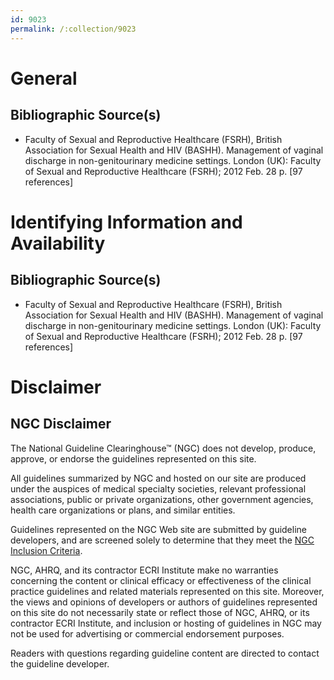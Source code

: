 ```yaml
---
id: 9023
permalink: /:collection/9023
---
```


# General

## Bibliographic Source(s)

- Faculty of Sexual and Reproductive Healthcare (FSRH), British Association for Sexual Health and HIV (BASHH). Management of vaginal discharge in non-genitourinary medicine settings. London (UK): Faculty of Sexual and Reproductive Healthcare (FSRH); 2012 Feb. 28 p. [97 references]

# Identifying Information and Availability

## Bibliographic Source(s)

- Faculty of Sexual and Reproductive Healthcare (FSRH), British Association for Sexual Health and HIV (BASHH). Management of vaginal discharge in non-genitourinary medicine settings. London (UK): Faculty of Sexual and Reproductive Healthcare (FSRH); 2012 Feb. 28 p. [97 references]

# Disclaimer

## NGC Disclaimer

The National Guideline Clearinghouse™ (NGC) does not develop, produce, approve, or endorse the guidelines represented on this site.

All guidelines summarized by NGC and hosted on our site are produced under the auspices of medical specialty societies, relevant professional associations, public or private organizations, other government agencies, health care organizations or plans, and similar entities.

Guidelines represented on the NGC Web site are submitted by guideline developers, and are screened solely to determine that they meet the [NGC Inclusion Criteria](/help-and-about/summaries/inclusion-criteria).

NGC, AHRQ, and its contractor ECRI Institute make no warranties concerning the content or clinical efficacy or effectiveness of the clinical practice guidelines and related materials represented on this site. Moreover, the views and opinions of developers or authors of guidelines represented on this site do not necessarily state or reflect those of NGC, AHRQ, or its contractor ECRI Institute, and inclusion or hosting of guidelines in NGC may not be used for advertising or commercial endorsement purposes.

Readers with questions regarding guideline content are directed to contact the guideline developer.

